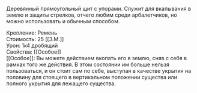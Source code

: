 Деревянный прямоугольный щит с упорами. Служит для вкапывания в землю и защиты стрелков, отчего любим среди арбалетчиков, но можно использовать и обычным способом.


Крепление: Ремень<br>
Стоимость: 25 [[З.М.]]<br>
Урон: 1к4 дробящий<br>
Свойства: [[Особое]]<br>
[[Особое]]: Вы можете действием вкопать его в землю, сняв с себя в рамках того же действия. В этом состоянии им больше нельзя пользоваться, и он стоит сам по себе, выступая в качестве укрытия на половину для стоящего в вертикальном положении существа или полного укрытия для лежащего существа.